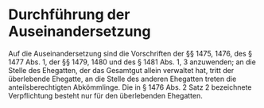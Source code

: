 # Durchführung der Auseinandersetzung

Auf die Auseinandersetzung sind die Vorschriften der §§ 1475, 1476, des § 1477 Abs. 1, der §§ 1479, 1480 und des § 1481 Abs. 1, 3 anzuwenden; an die Stelle des Ehegatten, der das Gesamtgut allein verwaltet hat, tritt der überlebende Ehegatte, an die Stelle des anderen Ehegatten treten die anteilsberechtigten Abkömmlinge. Die in § 1476 Abs. 2 Satz 2 bezeichnete Verpflichtung besteht nur für den überlebenden Ehegatten. 

